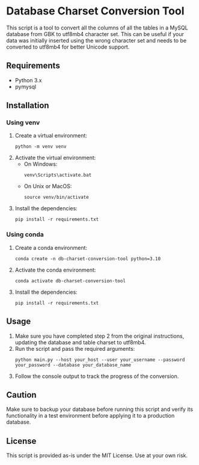 # Database Charset Conversion Tool

This script is a tool to convert all the columns of all the tables in a MySQL database from GBK to utf8mb4
character set. This can be useful if your data was initially inserted using the wrong character set and needs to be
converted to utf8mb4 for better Unicode support.

## Requirements

- Python 3.x
- pymysql

## Installation

### Using venv

1. Create a virtual environment:
    ```shell
    python -m venv venv
    ```
2. Activate the virtual environment:
    * On Windows:
       ```shell
       venv\Scripts\activate.bat
       ```
    * On Unix or MacOS:
        ```shell
       source venv/bin/activate
       ```
3. Install the dependencies:
    ```shell
    pip install -r requirements.txt
    ```

### Using conda

1. Create a conda environment:
    ```shell
    conda create -n db-charset-conversion-tool python=3.10
    ```
2. Activate the conda environment:
    ```shell
    conda activate db-charset-conversion-tool
    ```
3. Install the dependencies:
    ```shell
    pip install -r requirements.txt
    ```

## Usage

1. Make sure you have completed step 2 from the original instructions, updating the database and table charset to utf8mb4.
2. Run the script and pass the required arguments:
    ```shell
    python main.py --host your_host --user your_username --password your_password --database your_database_name
    ```
3. Follow the console output to track the progress of the conversion.

## Caution

Make sure to backup your database before running this script and verify its functionality in a test environment before applying it to a production database.

## License

This script is provided as-is under the MIT License. Use at your own risk.
